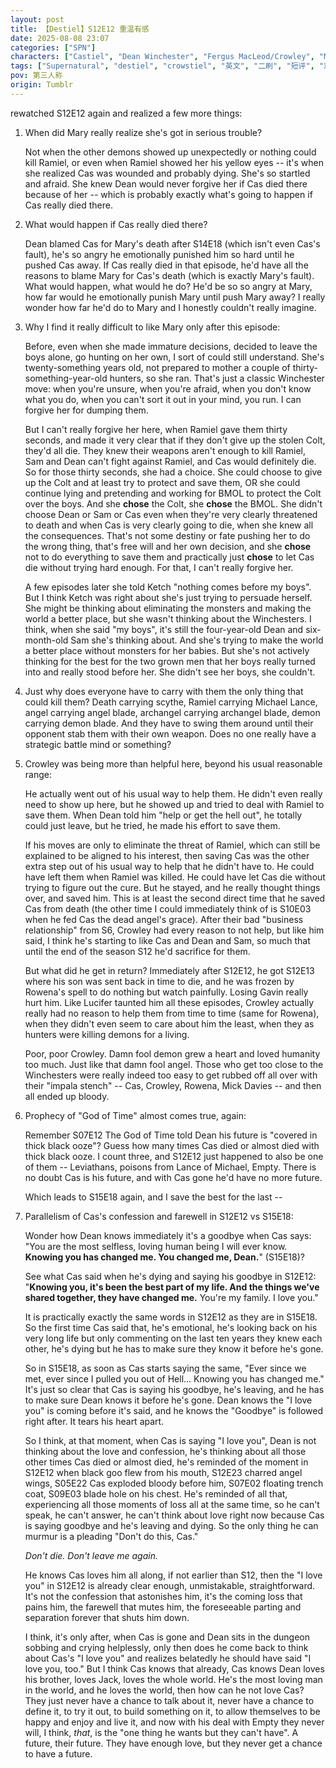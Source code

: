 ```yaml
---
layout: post
title: 【Destiel】S12E12 重温有感
date: 2025-08-08 23:07
categories: ["SPN"]
characters: ["Castiel", "Dean Winchester", "Fergus MacLeod/Crowley", "Mary Winchester"]
tags: ["Supernatural", "destiel", "crowstiel", "英文", "二刷", "短评", "观后感"]
pov: 第三人称
origin: Tumblr
---
```


rewatched S12E12 again and realized a few more things:

1. When did Mary really realize she's got in serious trouble?

   Not when the other demons showed up unexpectedly or nothing could kill Ramiel, or even when Ramiel showed her his yellow eyes -- it's when she realized Cas was wounded and probably dying. She's so startled and afraid. She knew Dean would never forgive her if Cas died there because of her -- which is probably exactly what's going to happen if Cas really died there.

2. What would happen if Cas really died there?

   Dean blamed Cas for Mary's death after S14E18 (which isn't even Cas's fault), he's so angry he emotionally punished him so hard until he pushed Cas away. If Cas really died in that episode, he'd have all the reasons to blame Mary for Cas's death (which is exactly Mary's fault). What would happen, what would he do? He'd be so so angry at Mary, how far would he emotionally punish Mary until push Mary away? I really wonder how far he'd do to Mary and I honestly couldn't really imagine.

3. Why I find it really difficult to like Mary only after this episode:

   Before, even when she made immature decisions, decided to leave the boys alone, go hunting on her own, I sort of could still understand. She's twenty-something years old, not prepared to mother a couple of thirty-something-year-old hunters, so she ran. That's just a classic Winchester move: when you're unsure, when you're afraid, when you don't know what you do, when you can't sort it out in your mind, you run. I can forgive her for dumping them.

   But I can't really forgive her here, when Ramiel gave them thirty seconds, and made it very clear that if they don't give up the stolen Colt, they'd all die. They knew their weapons aren't enough to kill Ramiel, Sam and Dean can't fight against Ramiel, and Cas would definitely die. So for those thirty seconds, she had a choice. She could choose to give up the Colt and at least try to protect and save them, OR she could continue lying and pretending and working for BMOL to protect the Colt over the boys. And she **chose** the Colt, she **chose** the BMOL. She didn't choose Dean or Sam or Cas even when they're very clearly threatened to death and when Cas is very clearly going to die, when she knew all the consequences. That's not some destiny or fate pushing her to do the wrong thing, that's free will and her own decision, and she **chose** not to do everything to save them and practically just **chose** to let Cas die without trying hard enough. For that, I can't really forgive her.

   A few episodes later she told Ketch "nothing comes before my boys". But I think Ketch was right about she's just trying to persuade herself. She might be thinking about eliminating the monsters and making the world a better place, but she wasn't thinking about the Winchesters. I think, when she said "my boys", it's still the four-year-old Dean and six-month-old Sam she's thinking about. And she's trying to make the world a better place without monsters for her babies. But she's not actively thinking for the best for the two grown men that her boys really turned into and really stood before her. She didn't see her boys, she couldn't.

4. Just why does everyone have to carry with them the only thing that could kill them? Death carrying scythe, Ramiel carrying Michael Lance, angel carrying angel blade, archangel carrying archangel blade, demon carrying demon blade. And they have to swing them around until their opponent stab them with their own weapon. Does no one really have a strategic battle mind or something?

5. Crowley was being more than helpful here, beyond his usual reasonable range:

   He actually went out of his usual way to help them. He didn't even really need to show up here, but he showed up and tried to deal with Ramiel to save them. When Dean told him "help or get the hell out", he totally could just leave, but he tried, he made his effort to save them.

   If his moves are only to eliminate the threat of Ramiel, which can still be explained to be aligned to his interest, then saving Cas was the other extra step out of his usual way to help that he didn't have to. He could have left them when Ramiel was killed. He could have let Cas die without trying to figure out the cure. But he stayed, and he really thought things over, and saved him. This is at least the second direct time that he saved Cas from death (the other time I could immediately think of is S10E03 when he fed Cas the dead angel's grace). After their bad "business relationship" from S6, Crowley had every reason to not help, but like him said, I think he's starting to like Cas and Dean and Sam, so much that until the end of the season S12 he'd sacrifice for them.

   But what did he get in return? Immediately after S12E12, he got S12E13 where his son was sent back in time to die, and he was frozen by Rowena's spell to do nothing but watch painfully. Losing Gavin really hurt him. Like Lucifer taunted him all these episodes, Crowley actually really had no reason to help them from time to time (same for Rowena), when they didn't even seem to care about him the least, when they as hunters were killing demons for a living.

   Poor, poor Crowley. Damn fool demon grew a heart and loved humanity too much. Just like that damn fool angel. Those who get too close to the Winchesters were really indeed too easy to get rubbed off all over with their "impala stench" -- Cas, Crowley, Rowena, Mick Davies -- and then all ended up bloody.

6. Prophecy of "God of Time" almost comes true, again:

   Remember S07E12 The God of Time told Dean his future is "covered in thick black ooze"? Guess how many times Cas died or almost died with thick black ooze. I count three, and S12E12 just happened to also be one of them -- Leviathans, poisons from Lance of Michael, Empty. There is no doubt Cas is his future, and with Cas gone he'd have no more future.

   Which leads to S15E18 again, and I save the best for the last --

7. Parallelism of Cas's confession and farewell in S12E12 vs S15E18:

   Wonder how Dean knows immediately it's a goodbye when Cas says: "You are the most selfless, loving human being I will ever know. **Knowing you has changed me. You changed me, Dean.**" (S15E18)?

   See what Cas said when he's dying and saying his goodbye in S12E12: "**Knowing you, it's been the best part of my life. And the things we've shared together, they have changed me.** You're my family. I love you."

   It is practically exactly the same words in S12E12 as they are in S15E18. So the first time Cas said that, he's emotional, he's looking back on his very long life but only commenting on the last ten years they knew each other, he's dying but he has to make sure they know it before he's gone.

   So in S15E18, as soon as Cas starts saying the same, "Ever since we met, ever since I pulled you out of Hell... Knowing you has changed me." It's just so clear that Cas is saying his goodbye, he's leaving, and he has to make sure Dean knows it before he's gone. Dean knows the "I love you" is coming before it's said, and he knows the "Goodbye" is followed right after. It tears his heart apart.

   So I think, at that moment, when Cas is saying "I love you", Dean is not thinking about the love and confession, he's thinking about all those other times Cas died or almost died, he's reminded of the moment in S12E12 when black goo flew from his mouth, S12E23 charred angel wings, S05E22 Cas exploded bloody before him, S07E02 floating trench coat, S09E03 blade hole on his chest. He's reminded of all that, experiencing all those moments of loss all at the same time, so he can't speak, he can't answer, he can't think about love right now because Cas is saying goodbye and he's leaving and dying. So the only thing he can murmur is a pleading "Don't do this, Cas."

   *Don't die. Don't leave me again.*

   He knows Cas loves him all along, if not earlier than S12, then the "I love you" in S12E12 is already clear enough, unmistakable, straightforward. It's not the confession that astonishes him, it's the coming loss that pains him, the farewell that mutes him, the foreseeable parting and separation forever that shuts him down.

   I think, it's only after, when Cas is gone and Dean sits in the dungeon sobbing and crying helplessly, only then does he come back to think about Cas's "I love you" and realizes belatedly he should have said "I love you, too." But I think Cas knows that already, Cas knows Dean loves his brother, loves Jack, loves the whole world. He's the most loving man in the world, and he loves the world, then how can he not love Cas? They just never have a chance to talk about it, never have a chance to define it, to try it out, to build something on it, to allow themselves to be happy and enjoy and live it, and now with his deal with Empty they never will, I think, *that*, is the "one thing he wants but they can't have". A future, their future. They have enough love, but they never get a chance to have a future.